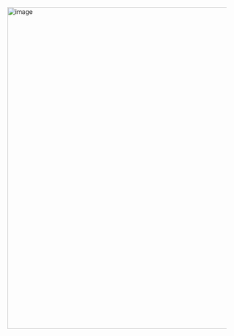 <img width="1357" height="740" alt="image" src="https://github.com/user-attachments/assets/6c33f390-753f-45bf-9f09-8a7d538743f6" />
